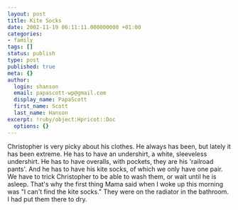 ```yaml
---
layout: post
title: Kite Socks
date: 2002-11-19 06:11:11.000000000 +01:00
categories:
- family
tags: []
status: publish
type: post
published: true
meta: {}
author:
  login: shanson
  email: papascott-wp@gmail.com
  display_name: PapaScott
  first_name: Scott
  last_name: Hanson
excerpt: !ruby/object:Hpricot::Doc
  options: {}
---
```

<p>Christopher is very picky about his clothes. He always has been, but lately it has been extreme. He has to have an undershirt, a white, sleeveless undershirt. He has to have overalls, with pockets, they are his 'railroad pants'. And he has to have his kite socks, of which we only have one pair. We have to trick Christopher to be able to wash them, or wait until he is asleep. That's why the first thing Mama said when I woke up this morning was "I can't find the kite socks." They were on the radiator in the bathroom. I had put them there to dry.</p>
